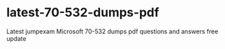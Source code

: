 # latest-70-532-dumps-pdf
Latest jumpexam Microsoft 70-532 dumps pdf questions and answers free update 
